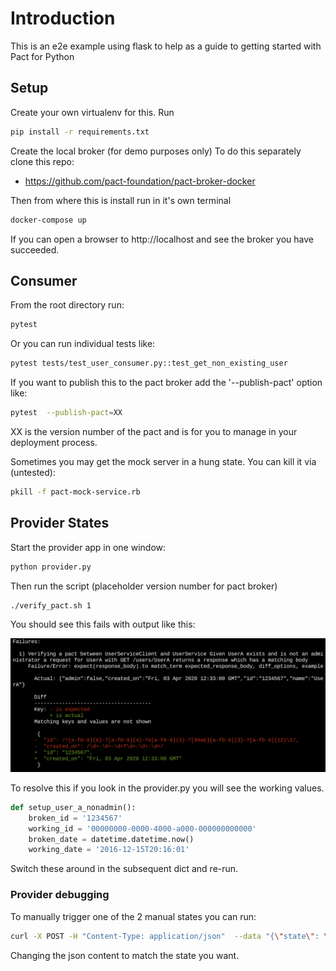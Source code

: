 # Introduction

This is an e2e example using flask to help as a guide to getting started with Pact for Python

## Setup

Create your own virtualenv for this. Run

```bash
pip install -r requirements.txt
```

Create the local broker (for demo purposes only) To do this separately clone this repo:
* https://github.com/pact-foundation/pact-broker-docker

Then from where this is install run in it's own terminal

```bash
docker-compose up
```

If you can open a browser to http://localhost and see the broker you have succeeded.

## Consumer

From the root directory run:

```bash
pytest
```

Or you can run individual tests like:

```bash
pytest tests/test_user_consumer.py::test_get_non_existing_user
```

If you want to publish this to the pact broker add the '--publish-pact' option like:

```bash
pytest  --publish-pact=XX
```

XX is the version number of the pact and is for you to manage in your deployment process.

Sometimes you may get the mock server in a hung state. You can kill it via (untested):

```bash
pkill -f pact-mock-service.rb
```

## Provider States

Start the provider app in one window:

```bash
python provider.py
```

Then run the script (placeholder version number for pact broker)

```bash
./verify_pact.sh 1
```

You should see this fails with output like this:

![error image](images/error_output.png)

To resolve this if you look in the provider.py you will see the working values.

```python
def setup_user_a_nonadmin():
    broken_id = '1234567'
    working_id = '00000000-0000-4000-a000-000000000000'
    broken_date = datetime.datetime.now()
    working_date = '2016-12-15T20:16:01'

```

Switch these around in the subsequent dict and re-run.

### Provider debugging

To manually trigger one of the 2 manual states you can run:

```bash
curl -X POST -H "Content-Type: application/json"  --data "{\"state\": \"UserA exists and is not an administrator\"}" http://127.0.0.1:5000/_pact/provider_states
```

Changing the json content to match the state you want.
